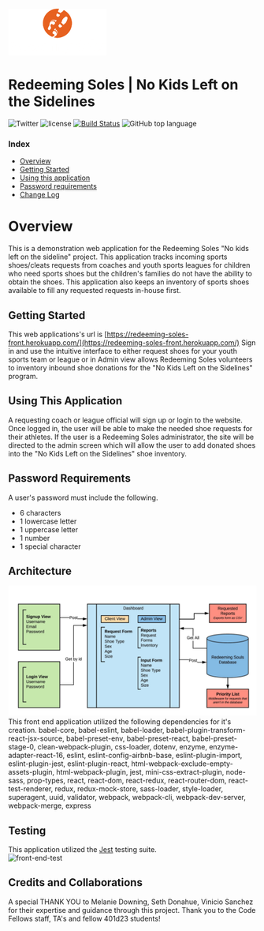 ![redeeming soles logo image](assets/logo__white_200w.png)

# Redeeming Soles | No Kids Left on the Sidelines

![Twitter](https://img.shields.io/twitter/url/http/shields.io.svg?style=social)
![license](https://img.shields.io/github/license/mashape/apistatus.svg)
[![Build Status](https://travis-ci.org/RedeemingSoles/front-end.svg?branch=staging)](https://travis-ci.org/RedeemingSoles/front-end)
![GitHub top language](https://img.shields.io/github/languages/top/badges/shields.svg)


### Index
- [Overview](#overview)
- [Getting Started](#getting-started)
- [Using this application](#using-this-application)
- [Password requirements](#password-requirements)
- [Change Log](#change-log)

# Overview
This is a demonstration web application for the Redeeming Soles "No kids left on the sideline" 
project.  This application tracks incoming sports shoes/cleats requests from coaches and youth 
sports leagues for children who need sports shoes but the children's families do not have the 
ability to obtain the shoes.  This application also keeps an inventory of sports shoes available
to fill any requested requests in-house first.


## Getting Started
This web applications's url is [https://redeeming-soles-front.herokuapp.com/](https://redeeming-soles-front.herokuapp.com/)
Sign in and use the intuitive interface to either request shoes for your youth sports team or 
league or in Admin view allows Redeeming Soles volunteers to inventory inbound shoe donations for
 the "No Kids Left on the Sidelines" program. 

## Using This Application
A requesting coach or league official will sign up or login to the website.  Once logged in, the 
user will be able to make the needed shoe requests for their athletes.  If the user is a 
Redeeming Soles administrator, the site will be directed to the admin screen which will allow the
 user to add donated shoes into the "No Kids Left on the Sidelines" shoe inventory.


## Password Requirements
A user's password must include the following. 
- 6 characters
- 1 lowercase letter
- 1 uppercase letter
- 1 number
- 1 special character

## Architecture
![redeeming soles story board image](assets/redeeming-soles-story-board.jpeg)
This front end application utilized the following dependencies for it's creation.
babel-core, babel-eslint, babel-loader, babel-plugin-transform-react-jsx-source, babel-preset-env, 
babel-preset-react, babel-preset-stage-0, clean-webpack-plugin, css-loader, dotenv, enzyme, 
enzyme-adapter-react-16, eslint, eslint-config-airbnb-base, eslint-plugin-import, eslint-plugin-jest, 
eslint-plugin-react, html-webpack-exclude-empty-assets-plugin, html-webpack-plugin, jest, 
mini-css-extract-plugin, node-sass, prop-types, react, react-dom, react-redux, react-router-dom, 
react-test-renderer, redux, redux-mock-store, sass-loader, style-loader, superagent, uuid, 
validator, webpack, webpack-cli, webpack-dev-server, webpack-merge, express


## Testing
This application utilized the [Jest](https://facebook.github.io/jest/en/) testing suite.  
<img width="668" alt="front-end-test" src="https://user-images.githubusercontent.com/34176171/42543082-fe47c586-845e-11e8-9a96-fc69782b4cdb.png">


## Credits and Collaborations
A special THANK YOU to Melanie Downing, Seth Donahue, Vinicio Sanchez for their expertise and 
guidance through this project.  Thank you to the Code Fellows staff, TA's and fellow 401d23 students!
